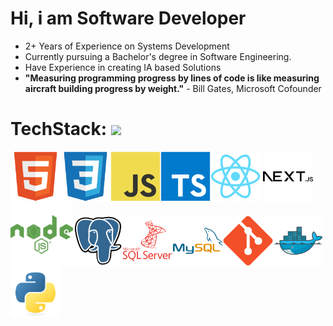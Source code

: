 <h1> Hi, i am Software Developer </h1>

- 2+ Years of Experience on Systems Development
- Currently pursuing a Bachelor's degree in Software Engineering.
- Have Experience in creating IA based Solutions
- <b>"Measuring programming progress by lines of code is like measuring aircraft building progress by weight."</b> - Bill Gates, Microsoft Cofounder


<h1>TechStack: <img src="#" height="80px" /></h1>

<img src="https://github.com/devicons/devicon/blob/master/icons/html5/html5-original.svg" height="80px"/><img src="https://github.com/devicons/devicon/blob/master/icons/css3/css3-original.svg" height="80px"/><img src="https://raw.githubusercontent.com/devicons/devicon/55609aa5bd817ff167afce0d965585c92040787a/icons/javascript/javascript-original.svg" height="80px" /><img src="https://github.com/devicons/devicon/blob/master/icons/typescript/typescript-original.svg" height="80px" /><img src="https://github.com/devicons/devicon/blob/master/icons/react/react-original.svg" height="80px" />
  <img src="https://github.com/devicons/devicon/blob/master/icons/nextjs/nextjs-original-wordmark.svg" height="80px" /><img src="https://github.com/devicons/devicon/blob/master/icons/nodejs/nodejs-plain-wordmark.svg" height="100px" /><img src="https://raw.githubusercontent.com/devicons/devicon/55609aa5bd817ff167afce0d965585c92040787a/icons/postgresql/postgresql-original.svg" height="80px"/><img src="https://github.com/devicons/devicon/blob/master/icons/microsoftsqlserver/microsoftsqlserver-plain-wordmark.svg" height="80px"/><img src="https://github.com/devicons/devicon/blob/master/icons/mysql/mysql-original-wordmark.svg" height="80px"/><img src="https://raw.githubusercontent.com/devicons/devicon/55609aa5bd817ff167afce0d965585c92040787a/icons/git/git-original.svg" height="80px"/><img src="https://github.com/devicons/devicon/blob/master/icons/docker/docker-original.svg" height="80px"/><img src="https://github.com/devicons/devicon/blob/master/icons/python/python-original.svg" height="80px"/>







<!---
Rafael-Julio-2242/Rafael-Julio-2242 is a ✨ special ✨ repository because its `README.md` (this file) appears on your GitHub profile.
You can click the Preview link to take a look at your changes.
--->
